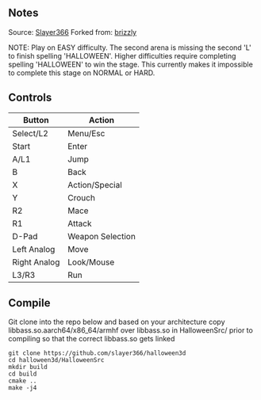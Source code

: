 ## Notes

Source: [Slayer366](https://github.com/slayer366/Halloween3D)
Forked from: [brizzly](https://github.com/brizzly/Halloween3D)

NOTE: Play on EASY difficulty.
      The second arena is missing the second 'L' to finish spelling 'HALLOWEEN'.
      Higher difficulties require completing spelling 'HALLOWEEN' to win the stage.
      This currently makes it impossible to complete this stage on NORMAL or HARD.

## Controls

| Button | Action |
|--|--| 
|Select/L2|Menu/Esc|
|Start|Enter|
|A/L1|Jump|
|B|Back|
|X|Action/Special|
|Y|Crouch|
|R2|Mace|
|R1|Attack|
|D-Pad|Weapon Selection|
|Left Analog|Move|
|Right Analog|Look/Mouse|
|L3/R3|Run|

## Compile

Git clone into the repo below and based on your architecture
copy libbass.so.aarch64/x86_64/armhf over libbass.so in HalloweenSrc/
prior to compiling so that the correct libbass.so gets linked

```shell
git clone https://github.com/slayer366/halloween3d
cd halloween3d/HalloweenSrc
mkdir build
cd build
cmake ..
make -j4
```
